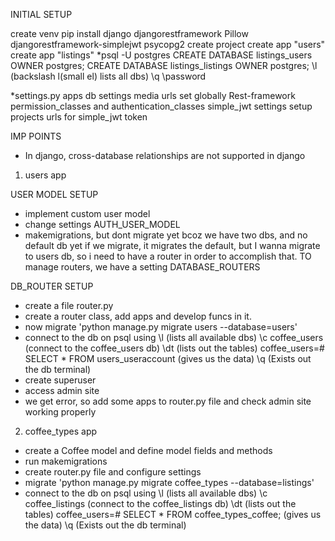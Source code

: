 INITIAL SETUP

create venv
pip install django djangorestframework Pillow djangorestframework-simplejwt psycopg2
create project
create app "users"
create app "listings"
\*psql -U postgres
CREATE DATABASE listings_users OWNER postgres;
CREATE DATABASE listings_listings OWNER postgres;
\l (backslash l(small el) lists all dbs)
\q
\password

\*settings.py
apps
db settings
media urls
set globally Rest-framework permission_classes and authentication_classes
simple_jwt settings
setup projects urls for simple_jwt token

IMP POINTS

- In django, cross-database relationships are not supported in django

1. users app

USER MODEL SETUP

- implement custom user model
- change settings AUTH_USER_MODEL
- makemigrations, but dont migrate yet bcoz we have two dbs, and no default db yet
  if we migrate, it migrates the default, but I wanna migrate to users db, so i need to
  have a router in order to accomplish that.
  TO manage routers, we have a setting DATABASE_ROUTERS

DB_ROUTER SETUP

- create a file router.py
- create a router class, add apps and develop funcs in it.
- now migrate 'python manage.py migrate users --database=users'
- connect to the db on psql using
  \l (lists all available dbs)
  \c coffee_users (connect to the coffee_users db)
  \dt (lists out the tables)
  coffee_users=# SELECT \* FROM users_useraccount (gives us the data)
  \q (Exists out the db terminal)
- create superuser
- access admin site
- we get error, so add some apps to router.py file and check admin site working
  properly

2. coffee_types app

- create a Coffee model and define model fields and methods
- run makemigrations
- create router.py file and configure settings
- migrate 'python manage.py migrate coffee_types --database=listings'
- connect to the db on psql using
  \l (lists all available dbs)
  \c coffee_listings (connect to the coffee_listings db)
  \dt (lists out the tables)
  coffee_users=# SELECT \* FROM coffee_types_coffee; (gives us the data)
  \q (Exists out the db terminal)
